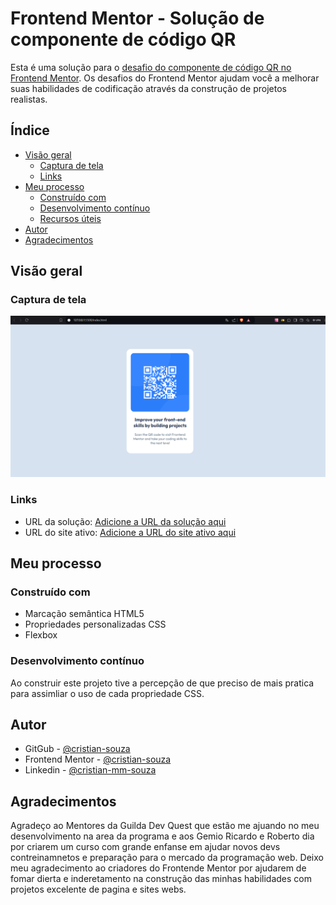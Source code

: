 # Frontend Mentor - Solução de componente de código QR

Esta é uma solução para o [desafio do componente de código QR no Frontend Mentor](https://www.frontendmentor.io/challenges/qr-code-component-iux_sIO_H). Os desafios do Frontend Mentor ajudam você a melhorar suas habilidades de codificação através da construção de projetos realistas.

## Índice

- [Visão geral](#visão-geral)
  - [Captura de tela](#captura-de-tela)
  - [Links](#links)
- [Meu processo](#meu-processo)
  - [Construído com](#construído-com)
  - [Desenvolvimento contínuo](#desenvolvimento-contínuo)
  - [Recursos úteis](#recursos-úteis)
- [Autor](#autor)
- [Agradecimentos](#agradecimentos)

## Visão geral

### Captura de tela

![](./src/images/screenshot.png)

### Links

- URL da solução: [Adicione a URL da solução aqui](https://github.com/cristian-souza/qr-code-component-main.git)
- URL do site ativo: [Adicione a URL do site ativo aqui](https://cristian-souza.github.io/qr-code-component-main/)

## Meu processo

### Construído com

- Marcação semântica HTML5
- Propriedades personalizadas CSS
- Flexbox

### Desenvolvimento contínuo

Ao construir este projeto tive a percepção de que preciso de mais pratica para assimliar o uso de cada propriedade CSS.


## Autor
- GitGub - [@cristian-souza](https://github.com/cristian-souza)
- Frontend Mentor - [@cristian-souza](https://www.frontendmentor.io/profile/cristian-souza)
- Linkedin - [@cristian-mm-souza](www.linkedin.com/in/cristian-mm-souza)


## Agradecimentos

Agradeço ao Mentores da Guilda Dev Quest que estão me ajuando no meu desenvolvimento na area da programa e aos Gemio Ricardo e Roberto dia por criarem um curso com grande enfanse em ajudar novos devs contreinamnetos e preparação para o mercado da programação web.
Deixo meu agradecimento ao criadores do Frontende Mentor por ajudarem de fomar dierta e inderetamento na construção das minhas habilidades com projetos excelente de pagina e sites webs.
